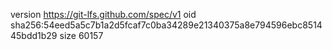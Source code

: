 version https://git-lfs.github.com/spec/v1
oid sha256:54eed5a5c7b1a2d5fcaf7c0ba34289e21340375a8e794596ebc851445bdd1b29
size 60157
